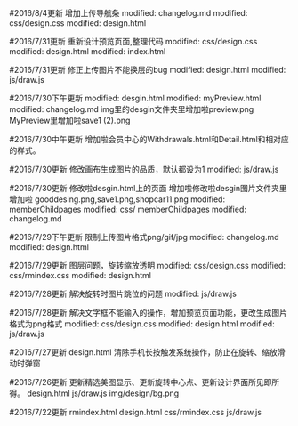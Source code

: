 #2016/8/4更新
增加上传导航条
modified:   changelog.md
modified:   css/design.css
modified:   design.html

#2016/7/31更新
重新设计预览页面,整理代码
modified:   css/design.css
modified:   design.html
modified:   index.html

#2016/7/31更新
修正上传图片不能换层的bug
modified:   design.html
modified:   js/draw.js

#2016/7/30下午更新
modified:  desgin.html
modified:  myPreview.html
modified:   changelog.md
img里的desgin文件夹里增加啦preview.png
MyPreview里增加啦save1 (2).png

#2016/7/30中午更新
增加啦会员中心的Withdrawals.html和Detail.html和相对应的样式。

#2016/7/30更新
修改画布生成图片的品质，默认都设为1
modified:   js/draw.js

#2016/7/30更新
修改啦desgin.html上的页面
增加啦修改啦desgin图片文件夹里增加啦 gooddesing.png,save1.png,shopcar11.png
modified:   memberChildpages
modified:  css/ memberChildpages
modified:   changelog.md

#2016/7/29下午更新
限制上传图片格式png/gif/jpg
modified:   changelog.md
modified:   design.html


#2016/7/29更新
图层问题，旋转缩放透明
modified:   css/design.css
modified:   css/rmindex.css
modified:   design.html


#2016/7/28更新
解决旋转时图片跳位的问题
modified:   js/draw.js

#2016/7/28更新
解决文字框不能输入的操作，增加预览页面功能，更改生成图片格式为png格式
modified:   css/design.css
modified:   design.html
modified:   js/draw.js

#2016/7/27更新
design.html 清除手机长按触发系统操作，防止在旋转、缩放滑动时弹窗

#2016/7/26更新
更新精选美图显示、更新旋转中心点、更新设计界面所见即所得。
design.html
js/draw.js
img/design/bg.png

#2016/7/22更新
rmindex.html
design.html
css/rmindex.css
js/draw.js